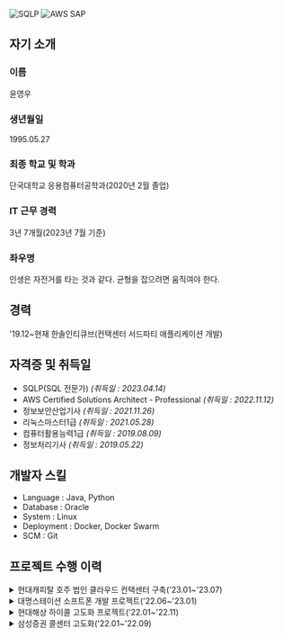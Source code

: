 ![SQLP](https://github.com/Youngwoo-Grit-Yoon/Youngwoo-Grit-Yoon/assets/101490683/6a421ccf-bc7d-4dd8-a356-9974c349f35e)
![AWS SAP](https://github.com/Youngwoo-Grit-Yoon/Youngwoo-Grit-Yoon/assets/101490683/9b34c23b-8fe4-4e8e-8034-ca0202bb2779)
## 자기 소개
### 이름
윤영우
### 생년월일
1995.05.27
### 최종 학교 및 학과
단국대학교 응용컴퓨터공학과(2020년 2월 졸업)
### IT 근무 경력
3년 7개월(2023년 7월 기준)
### 좌우명
인생은 자전거를 타는 것과 같다. 균형을 잡으려면 움직여야 한다.
## 경력
'19.12~현재 한솔인티큐브(컨택센터 서드파티 애플리케이션 개발)
## 자격증 및 취득일
- SQLP(SQL 전문가)  *(취득일 : 2023.04.14)*
- AWS Certified Solutions Architect - Professional  *(취득일 : 2022.11.12)*
- 정보보안산업기사  *(취득일 : 2021.11.26)*
- 리눅스마스터1급  *(취득일 : 2021.05.28)*
- 컴퓨터활용능력1급  *(취득일 : 2019.08.09)*
- 정보처리기사  *(취득일 : 2019.05.22)*
## 개발자 스킬
- Language : Java, Python
- Database : Oracle
- System : Linux
- Deployment : Docker, Docker Swarm
- SCM : Git
## 프로젝트 수행 이력
<details>
  <summary>현대캐피탈 호주 법인 클라우드 컨택센터 구축('23.01~'23.07)</summary>
  
  #### 수행 기간
  '23.01~'23.07
  #### 고객사
  현대캐피탈
  #### 사용 언어 및 프레임워크
  - JAVA
  - Spring Boot
  - Jetty
  #### OS 및 기타
  - Linux
  - Docker
  #### 역할
  애플리케이션 개발
  #### 개발 항목
  - Genesys Cloud Softphone Gateway
</details>
<details>
  <summary>대명스테이션 소프트폰 개발 프로젝트('22.06~'23.01)</summary>
  
  #### 수행 기간
  '22.06~'23.01
  #### 고객사
  대명스테이션
  #### 사용 언어 및 프레임워크
  - JAVA
  - Spring Boot
  - Jetty
  #### OS 및 기타
  - Linux
  #### 역할
  애플리케이션 개발, 배포, 테스트, 유지보수
  #### 개발 항목
  - Genesys Engage Softphone Gateway
</details>
<details>
  <summary>현대해상 하이콜 고도화 프로젝트('22.01~'22.11)</summary>
  
  #### 수행 기간
  '22.01~'22.11
  #### 고객사
  현대해상
  #### 사용 언어 및 프레임워크
  - JAVA
  - Spring Boot
  #### OS 및 기타
  - Linux
  - Oracle
  #### 역할
  애플리케이션 개발, 배포, 테스트, 유지보수
  #### 개발 항목
  - 실시간 통계 게이트웨이
  - CAGENT 통계 데몬
  - CSKILL 통계 데몬
  - UCID 업데이트 데몬
</details>
<details>
  <summary>삼성증권 콜센터 고도화('22.01~'22.09)</summary>
  
  #### 수행 기간
  '22.01~'22.09
  #### 고객사
  삼성증권
  #### 사용 언어 및 프레임워크
  - Python
  - JAVA
  - Flask
  - Spring Boot
  #### OS 및 기타
  - Linux
  - Docker
  #### 역할
  애플리케이션 개발, 배포, 테스트, 유지보수
  #### 개발 항목
  - Info/AgentPush 게이트웨이
  - 내선 모니터링 데몬
</details>
